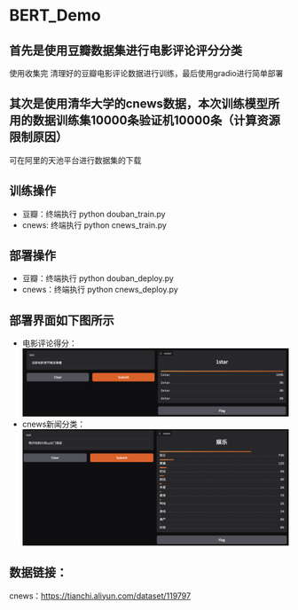# BERT_Demo
## 首先是使用豆瓣数据集进行电影评论评分分类
使用收集完 清理好的豆瓣电影评论数据进行训练，最后使用gradio进行简单部署
## 其次是使用清华大学的cnews数据，本次训练模型所用的数据训练集10000条验证机10000条（计算资源限制原因）
可在阿里的天池平台进行数据集的下载
## 训练操作
- 豆瓣：终端执行 python douban_train.py
- cnews: 终端执行 python cnews_train.py
## 部署操作
- 豆瓣：终端执行 python douban_deploy.py
- cnews：终端执行 python cnews_deploy.py
## 部署界面如下图所示
- 电影评论得分：![alt text](image.png)
- cnews新闻分类：![alt text](image-1.png)
## 数据链接：
cnews：https://tianchi.aliyun.com/dataset/119797